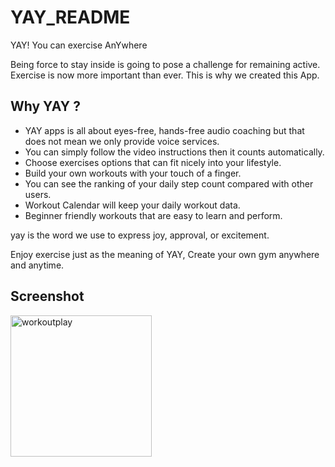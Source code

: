 # YAY_README

YAY! You can exercise AnYwhere

Being force to stay inside is going to pose a challenge for remaining active. 
Exercise is now more important than ever. 
This is why we created this App.


Why YAY ?
------------
* YAY apps is all about eyes-free, hands-free audio coaching but that does not mean we only provide voice services.
* You can simply follow the video instructions then it counts automatically.
* Choose exercises options that can fit nicely into your lifestyle.
* Build your own workouts with your touch of a finger.
* You can see the ranking of your daily step count compared with other users.
* Workout Calendar will keep your daily workout data.
*  Beginner friendly workouts that are easy to learn and perform.


yay is the word we use to express joy, approval, or excitement. 

Enjoy exercise just as the meaning of YAY, Create your own gym anywhere and anytime.


Screenshot
------------
<div>
<img width="226" alt="workoutplay" src="https://user-images.githubusercontent.com/51042402/93577588-30c93900-f9d7-11ea-9dac-9ba7245006c6.png">

